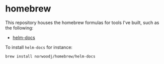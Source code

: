 homebrew
========
This repository houses the homebrew formulas for tools I've built, such as the following:

* [helm-docs](https://github.com/norwoodj/helm-docs)


To install `helm-docs` for instance:
```
brew install norwoodj/homebrew/helm-docs
```
